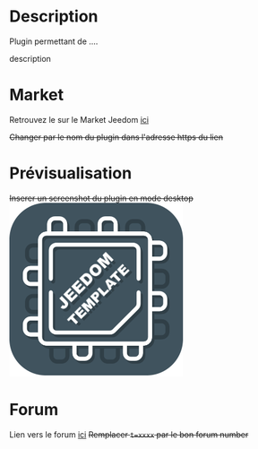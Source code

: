 # Description

Plugin permettant de ....

description

# Market

Retrouvez le sur le Market Jeedom [ici](https://www.jeedom.com/market/index.php?v=d&p=market&type=plugin&&name=<Plugin>)

~~Changer <Plugin> par le nom du plugin dans l'adresse https du lien~~

# Prévisualisation

~~Inserer un screenshot du plugin en mode desktop~~
![screenshot1](../images/template_icon.png)

# Forum

Lien vers le forum [ici](https://www.jeedom.com/forum/viewtopic.php?t=xxxx)
~~Remplacer `t=xxxx` par le bon forum number~~
